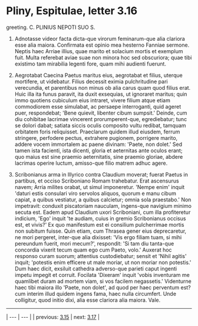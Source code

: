 # Pliny, Espitulae, letter 3.16

greeting. C. PLINIUS NEPOTI SUO S.



1. Adnotasse videor facta dicta-que virorum feminarum-que alia clariora esse alia maiora. Confirmata est opinio mea hesterno Fanniae sermone. Neptis haec Arriae illius, quae marito et solacium mortis et exemplum fuit. Multa referebat aviae suae non minora hoc sed obscuriora; quae tibi existimo tam mirabilia legenti fore, quam mihi audienti fuerunt.



3. Aegrotabat Caecina Paetus maritus eius, aegrotabat et filius, uterque mortifere, ut videbatur. Filius decessit eximia pulchritudine pari verecundia, et parentibus non minus ob alia carus quam quod filius erat. Huic illa ita funus paravit, ita duxit exsequias, ut ignoraret maritus; quin immo quotiens cubiculum eius intraret, vivere filium atque etiam commodiorem esse simulabat, ac persaepe interroganti, quid ageret puer, respondebat; 'Bene quievit, libenter cibum sumpsit.' Deinde, cum diu cohibitae lacrimae vincerent prorumperent-que, egrediebatur; tunc se dolori dabat; satiata siccis oculis composito vultu redibat, tamquam orbitatem foris reliquisset. Praeclarum quidem illud eiusdem, ferrum stringere, perfodere pectus, extrahere pugionem, porrigere marito, addere vocem immortalem ac paene divinam: 'Paete, non dolet.' Sed tamen ista facienti, ista dicenti, gloria et aeternitas ante oculos erant; quo maius est sine praemio aeternitatis, sine praemio gloriae, abdere lacrimas operire luctum, amisso-que filio matrem adhuc agere.



7. Scribonianus arma in Illyrico contra Claudium moverat; fuerat Paetus in partibus, et occiso Scriboniano Romam trahebatur. Erat ascensurus navem; Arria milites orabat, ut simul imponeretur. 'Nempe enim' inquit 'daturi estis consulari viro servolos aliquos, quorum e manu cibum capiat, a quibus vestiatur, a quibus calcietur; omnia sola praestabo.' Non impetravit: conduxit piscatoriam nauculam, ingens-que navigium minimo secuta est. Eadem apud Claudium uxori Scriboniani, cum illa profiteretur indicium, 'Ego' inquit 'te audiam, cuius in gremio Scribonianus occisus est, et vivis?' Ex quo manifestum est ei consilium pulcherrimae mortis non subitum fuisse. Quin etiam, cum Thrasea gener eius deprecaretur, ne mori pergeret, inter-que alia dixisset: 'Vis ergo filiam tuam, si mihi pereundum fuerit, mori mecum?', respondit: 'Si tam diu tanta-que concordia vixerit tecum quam ego cum Paeto, volo.' Auxerat hoc responso curam suorum; attentius custodiebatur; sensit et 'Nihil agitis' inquit; 'potestis enim efficere ut male moriar, ut non moriar non potestis.' Dum haec dicit, exsiluit cathedra adverso-que parieti caput ingenti impetu impegit et corruit. Focilata 'Dixeram' inquit 'vobis inventuram me quamlibet duram ad mortem viam, si vos facilem negassetis.' Videnturne haec tibi maiora illo 'Paete, non dolet', ad quod per haec perventum est? cum interim illud quidem ingens fama, haec nulla circumfert. Unde colligitur, quod initio dixi, alia esse clariora alia maiora. Vale.



---

| --- | --- |
| previous: [3.15](../3.15/) | next: [3.17](../3.17/) |